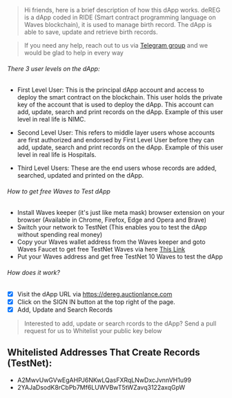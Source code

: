 > Hi friends, here is a brief description of how this dApp works.
deREG is a dApp coded in RIDE (Smart contract programming language on Waves blockchain), it is used to manage birth record. The dApp is able to save, update and retrieve birth records.

> If you need any help, reach out to us via [Telegram group](https://t.me/auctionlance) and we would be glad to help in every way

###### There 3 user levels on the dApp:
- First Level User: This is the principal dApp account and access to deploy the smart contract on the blockchain. This user holds the private key of the account that is used to deploy the dApp. This account can add, update, search and print records on the dApp.
Example of this user level in real life is NIMC.

- Second Level User: This refers to middle layer users whose accounts are first authorized and endorsed by First Level User before they can add, update, search and print records on the dApp. Example of this user level in real life is Hospitals.

- Third Level Users: These are the end users whose records are added, searched, updated and printed on the dApp.

###### How to get free Waves to Test dApp
- Install Waves keeper (it's just like meta mask) browser extension on your browser (Available in Chrome, Firefox, Edge and Opera and Brave)
- Switch your network to TestNet (This enables you to test the dApp without spending real money)
- Copy your Waves wallet address from the Waves keeper and goto Waves Faucet to get free TestNet Waves via here [This Link](wavesexplorer.com/testnet/faucet)
- Put your Waves address and get free TestNet 10 Waves to test the dApp

###### How does it work?
- [x] Visit the dApp URL via https://dereg.auctionlance.com
- [x] Click on the SIGN IN button at the top right of the page.
- [x] Add, Update and Search Records

> Interested to add, update or search rcords to the dApp? Send a pull request for us to Whitelist your public key below

## Whitelisted Addresses That Create Records (TestNet):
- A2MwvUwGVwEgAHPJ6NKwLQasFXRqLNwDxcJvnnVH1u99
- 2YAJaDsodK8rCbPb7Mf6LUWVBwT5tWZavq3122axqGpW
